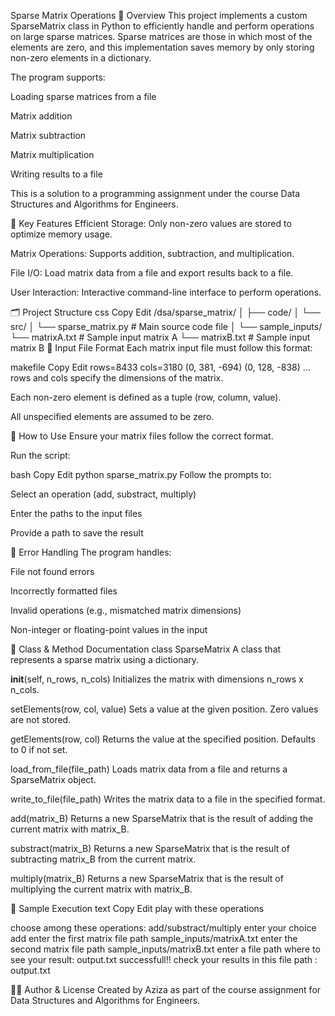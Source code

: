 Sparse Matrix Operations
📌 Overview
This project implements a custom SparseMatrix class in Python to efficiently handle and perform operations on large sparse matrices. Sparse matrices are those in which most of the elements are zero, and this implementation saves memory by only storing non-zero elements in a dictionary.

The program supports:

Loading sparse matrices from a file

Matrix addition

Matrix subtraction

Matrix multiplication

Writing results to a file

This is a solution to a programming assignment under the course Data Structures and Algorithms for Engineers.

🧠 Key Features
Efficient Storage: Only non-zero values are stored to optimize memory usage.

Matrix Operations: Supports addition, subtraction, and multiplication.

File I/O: Load matrix data from a file and export results back to a file.

User Interaction: Interactive command-line interface to perform operations.

🗂️ Project Structure
css
Copy
Edit
/dsa/sparse_matrix/
│
├── code/
│   └── src/
│       └── sparse_matrix.py      # Main source code file
│
└── sample_inputs/
    └── matrixA.txt               # Sample input matrix A
    └── matrixB.txt               # Sample input matrix B
🧾 Input File Format
Each matrix input file must follow this format:

makefile
Copy
Edit
rows=8433
cols=3180
(0, 381, -694)
(0, 128, -838)
...
rows and cols specify the dimensions of the matrix.

Each non-zero element is defined as a tuple (row, column, value).

All unspecified elements are assumed to be zero.

🚀 How to Use
Ensure your matrix files follow the correct format.

Run the script:

bash
Copy
Edit
python sparse_matrix.py
Follow the prompts to:

Select an operation (add, substract, multiply)

Enter the paths to the input files

Provide a path to save the result

🔐 Error Handling
The program handles:

File not found errors

Incorrectly formatted files

Invalid operations (e.g., mismatched matrix dimensions)

Non-integer or floating-point values in the input

🔧 Class & Method Documentation
class SparseMatrix
A class that represents a sparse matrix using a dictionary.

__init__(self, n_rows, n_cols)
Initializes the matrix with dimensions n_rows x n_cols.

setElements(row, col, value)
Sets a value at the given position. Zero values are not stored.

getElements(row, col)
Returns the value at the specified position. Defaults to 0 if not set.

load_from_file(file_path)
Loads matrix data from a file and returns a SparseMatrix object.

write_to_file(file_path)
Writes the matrix data to a file in the specified format.

add(matrix_B)
Returns a new SparseMatrix that is the result of adding the current matrix with matrix_B.

substract(matrix_B)
Returns a new SparseMatrix that is the result of subtracting matrix_B from the current matrix.

multiply(matrix_B)
Returns a new SparseMatrix that is the result of multiplying the current matrix with matrix_B.

🧪 Sample Execution
text
Copy
Edit
play with these operations

choose among these operations: add/substract/multiply
enter your choice
add
enter the first matrix file path
sample_inputs/matrixA.txt
enter the second matrix file path
sample_inputs/matrixB.txt
enter a file path where to see your result: output.txt
successfull!! check your results in this file path : output.txt

👨‍🏫 Author & License
Created by Aziza as part of the course assignment for Data Structures and Algorithms for Engineers.
